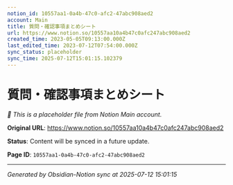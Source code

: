 ```yaml
---
notion_id: 10557aa1-0a4b-47c0-afc2-47abc908aed2
account: Main
title: 質問・確認事項まとめシート
url: https://www.notion.so/10557aa10a4b47c0afc247abc908aed2
created_time: 2023-05-05T09:13:00.000Z
last_edited_time: 2023-07-12T07:54:00.000Z
sync_status: placeholder
sync_time: 2025-07-12T15:01:15.102379
---
```


# 質問・確認事項まとめシート

*🔄 This is a placeholder file from Notion Main account.*

**Original URL**: https://www.notion.so/10557aa10a4b47c0afc247abc908aed2

**Status**: Content will be synced in a future update.

**Page ID**: `10557aa1-0a4b-47c0-afc2-47abc908aed2`

---

*Generated by Obsidian-Notion sync at 2025-07-12 15:01:15*
